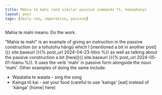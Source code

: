 ```yaml
---
title: Mahia te mahi (and similar passive commands ft. homophony)
layout: post
tags: [daily reo, imperative, passive]
---
```


Mahia te mahi means: Do the work.

"Mahia te mahi" is an example of giving an instruction in the passive construction (or a tohutohu hāngū which I [mentioned a bit in another post]({{ site.baseurl }}{% post_url 2024-04-23-titiro %}) as well as talking about the passive construction a bit [here]({{ site.baseurl }}{% post_url 2024-05-01-hiainu %}). It uses the verb 'mahi' in passive form alongside the noun 'mahi'. Other examples of doing the same include:
- Waiatatia te waiata - sing the song
- Kainga tō kai - eat your food (careful to use 'kainga' [eat] instead of 'kāinga' [home] here)